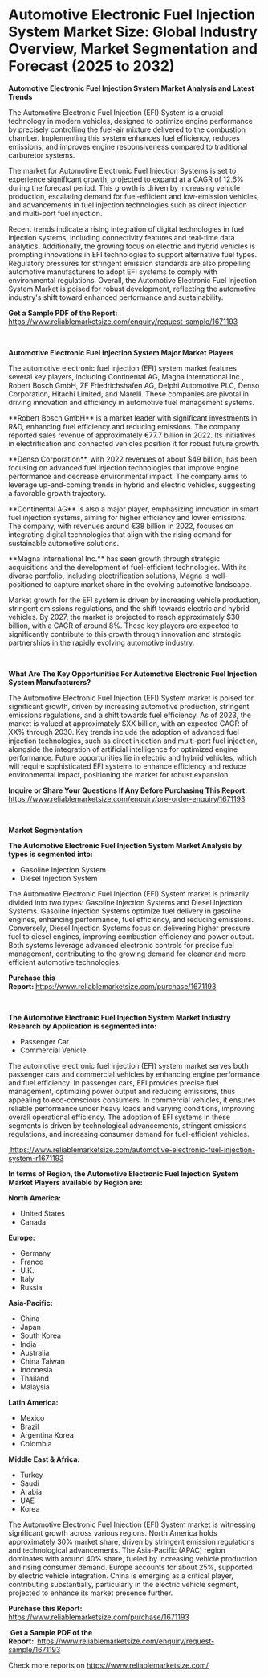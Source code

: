<p><h1>Automotive Electronic Fuel Injection System Market Size: Global Industry Overview, Market Segmentation and Forecast (2025 to 2032)</h1></p><p><strong>Automotive Electronic Fuel Injection System Market Analysis and Latest Trends</strong></p>
<p><p>The Automotive Electronic Fuel Injection (EFI) System is a crucial technology in modern vehicles, designed to optimize engine performance by precisely controlling the fuel-air mixture delivered to the combustion chamber. Implementing this system enhances fuel efficiency, reduces emissions, and improves engine responsiveness compared to traditional carburetor systems. </p><p>The market for Automotive Electronic Fuel Injection Systems is set to experience significant growth, projected to expand at a CAGR of 12.6% during the forecast period. This growth is driven by increasing vehicle production, escalating demand for fuel-efficient and low-emission vehicles, and advancements in fuel injection technologies such as direct injection and multi-port fuel injection.</p><p>Recent trends indicate a rising integration of digital technologies in fuel injection systems, including connectivity features and real-time data analytics. Additionally, the growing focus on electric and hybrid vehicles is prompting innovations in EFI technologies to support alternative fuel types. Regulatory pressures for stringent emission standards are also propelling automotive manufacturers to adopt EFI systems to comply with environmental regulations. Overall, the Automotive Electronic Fuel Injection System Market is poised for robust development, reflecting the automotive industry's shift toward enhanced performance and sustainability.</p></p>
<p><strong>Get a Sample PDF of the Report:&nbsp;</strong> <a href="https://www.reliablemarketsize.com/enquiry/request-sample/1671193?utm_campaign=3348&utm_medium=2&utm_source=Github&utm_content=ia&utm_term=25032025&utm_id=automotive-electronic-fuel-injection-system">https://www.reliablemarketsize.com/enquiry/request-sample/1671193</a></p>
<p>&nbsp;</p>
<p><strong>Automotive Electronic Fuel Injection System Major Market Players</strong></p>
<p><p>The automotive electronic fuel injection (EFI) system market features several key players, including Continental AG, Magna International Inc., Robert Bosch GmbH, ZF Friedrichshafen AG, Delphi Automotive PLC, Denso Corporation, Hitachi Limited, and Marelli. These companies are pivotal in driving innovation and efficiency in automotive fuel management systems.</p><p>**Robert Bosch GmbH** is a market leader with significant investments in R&D, enhancing fuel efficiency and reducing emissions. The company reported sales revenue of approximately €77.7 billion in 2022. Its initiatives in electrification and connected vehicles position it for robust future growth.</p><p>**Denso Corporation**, with 2022 revenues of about $49 billion, has been focusing on advanced fuel injection technologies that improve engine performance and decrease environmental impact. The company aims to leverage up-and-coming trends in hybrid and electric vehicles, suggesting a favorable growth trajectory.</p><p>**Continental AG** is also a major player, emphasizing innovation in smart fuel injection systems, aiming for higher efficiency and lower emissions. The company, with revenues around €38 billion in 2022, focuses on integrating digital technologies that align with the rising demand for sustainable automotive solutions.</p><p>**Magna International Inc.** has seen growth through strategic acquisitions and the development of fuel-efficient technologies. With its diverse portfolio, including electrification solutions, Magna is well-positioned to capture market share in the evolving automotive landscape.</p><p>Market growth for the EFI system is driven by increasing vehicle production, stringent emissions regulations, and the shift towards electric and hybrid vehicles. By 2027, the market is projected to reach approximately $30 billion, with a CAGR of around 8%. These key players are expected to significantly contribute to this growth through innovation and strategic partnerships in the rapidly evolving automotive industry.</p></p>
<p>&nbsp;</p>
<p><strong>What Are The Key Opportunities For Automotive Electronic Fuel Injection System Manufacturers?</strong></p>
<p><p>The Automotive Electronic Fuel Injection (EFI) System market is poised for significant growth, driven by increasing automotive production, stringent emissions regulations, and a shift towards fuel efficiency. As of 2023, the market is valued at approximately $XX billion, with an expected CAGR of XX% through 2030. Key trends include the adoption of advanced fuel injection technologies, such as direct injection and multi-port fuel injection, alongside the integration of artificial intelligence for optimized engine performance. Future opportunities lie in electric and hybrid vehicles, which will require sophisticated EFI systems to enhance efficiency and reduce environmental impact, positioning the market for robust expansion.</p></p>
<p><strong>Inquire or Share Your Questions If Any Before Purchasing This Report:</strong> <a href="https://www.reliablemarketsize.com/enquiry/pre-order-enquiry/1671193?utm_campaign=3348&utm_medium=2&utm_source=Github&utm_content=ia&utm_term=25032025&utm_id=automotive-electronic-fuel-injection-system">https://www.reliablemarketsize.com/enquiry/pre-order-enquiry/1671193</a></p>
<p>&nbsp;</p>
<p><strong>Market Segmentation</strong></p>
<p><strong>The Automotive Electronic Fuel Injection System Market Analysis by types is segmented into:</strong></p>
<p><ul><li>Gasoline Injection System</li><li>Diesel Injection System</li></ul></p>
<p><p>The Automotive Electronic Fuel Injection (EFI) System market is primarily divided into two types: Gasoline Injection Systems and Diesel Injection Systems. Gasoline Injection Systems optimize fuel delivery in gasoline engines, enhancing performance, fuel efficiency, and reducing emissions. Conversely, Diesel Injection Systems focus on delivering higher pressure fuel to diesel engines, improving combustion efficiency and power output. Both systems leverage advanced electronic controls for precise fuel management, contributing to the growing demand for cleaner and more efficient automotive technologies.</p></p>
<p><strong>Purchase this Report:&nbsp;</strong><a href="https://www.reliablemarketsize.com/purchase/1671193?utm_campaign=3348&utm_medium=2&utm_source=Github&utm_content=ia&utm_term=25032025&utm_id=automotive-electronic-fuel-injection-system">https://www.reliablemarketsize.com/purchase/1671193</a></p>
<p>&nbsp;</p>
<p><strong>The Automotive Electronic Fuel Injection System Market Industry Research by Application is segmented into:</strong></p>
<p><ul><li>Passenger Car</li><li>Commercial Vehicle</li></ul></p>
<p><p>The automotive electronic fuel injection (EFI) system market serves both passenger cars and commercial vehicles by enhancing engine performance and fuel efficiency. In passenger cars, EFI provides precise fuel management, optimizing power output and reducing emissions, thus appealing to eco-conscious consumers. In commercial vehicles, it ensures reliable performance under heavy loads and varying conditions, improving overall operational efficiency. The adoption of EFI systems in these segments is driven by technological advancements, stringent emissions regulations, and increasing consumer demand for fuel-efficient vehicles.</p></p>
<p><a href="https://www.reliablemarketsize.com/automotive-electronic-fuel-injection-system-r1671193?utm_campaign=3348&utm_medium=2&utm_source=Github&utm_content=ia&utm_term=25032025&utm_id=automotive-electronic-fuel-injection-system">&nbsp;https://www.reliablemarketsize.com/automotive-electronic-fuel-injection-system-r1671193</a></p>
<p><strong>In terms of Region, the Automotive Electronic Fuel Injection System Market Players available by Region are:</strong></p>
<p>
    <p> <strong> North America: </strong>
        <ul>
            <li>United States</li>
            <li>Canada</li>
        </ul>
        </p> 
    <p> <strong> Europe: </strong>
        <ul>
            <li>Germany</li>
            <li>France</li>
            <li>U.K.</li>
            <li>Italy</li>
            <li>Russia</li>
        </ul>
        </p> 
    <p> <strong> Asia-Pacific: </strong>
        <ul>
            <li>China</li>
            <li>Japan</li>
            <li>South Korea</li>
            <li>India</li>
            <li>Australia</li>
            <li>China Taiwan</li>
            <li>Indonesia</li>
            <li>Thailand</li>
            <li>Malaysia</li>
        </ul>
        </p> 
    <p> <strong> Latin America: </strong>
        <ul>
            <li>Mexico</li>
            <li>Brazil</li>
            <li>Argentina Korea</li>
            <li>Colombia</li>
        </ul>
        </p> 
    <p> <strong> Middle East & Africa: </strong>
        <ul>
            <li>Turkey</li>
            <li>Saudi</li>
            <li>Arabia</li>
            <li>UAE</li>
            <li>Korea</li>
        </ul>
    </p>
    </p>
<p><p>The Automotive Electronic Fuel Injection (EFI) System market is witnessing significant growth across various regions. North America holds approximately 30% market share, driven by stringent emission regulations and technological advancements. The Asia-Pacific (APAC) region dominates with around 40% share, fueled by increasing vehicle production and rising consumer demand. Europe accounts for about 25%, supported by electric vehicle integration. China is emerging as a critical player, contributing substantially, particularly in the electric vehicle segment, projected to enhance its market presence further.</p></p>
<p><strong>Purchase this Report: </strong><a href="https://www.reliablemarketsize.com/purchase/1671193?utm_campaign=3348&utm_medium=2&utm_source=Github&utm_content=ia&utm_term=25032025&utm_id=automotive-electronic-fuel-injection-system">https://www.reliablemarketsize.com/purchase/1671193</a></p>
<p>&nbsp;<strong>Get a Sample PDF of the Report:&nbsp;&nbsp;</strong><a href="https://www.reliablemarketsize.com/enquiry/request-sample/1671193?utm_campaign=3348&utm_medium=2&utm_source=Github&utm_content=ia&utm_term=25032025&utm_id=automotive-electronic-fuel-injection-system">https://www.reliablemarketsize.com/enquiry/request-sample/1671193</a></p>
<p><strong></strong></p>
<p>Check more reports on <a href="https://www.reliablemarketsize.com/?utm_campaign=3348&utm_medium=2&utm_source=Github&utm_content=ia&utm_term=25032025&utm_id=automotive-electronic-fuel-injection-system">https://www.reliablemarketsize.com/</a></p>